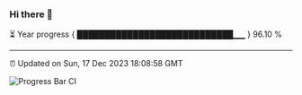 ### Hi there 👋

⏳ Year progress { ████████████████████████████▁▁ } 96.10 %

---

⏰ Updated on Sun, 17 Dec 2023 18:08:58 GMT

![Progress Bar CI](https://github.com/Shyam-Makwana/GitHub-Actions-Demo/workflows/Progress%20Bar%20CI/badge.svg)
